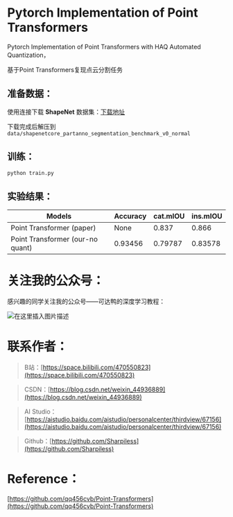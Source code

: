 # Pytorch Implementation of Point Transformers

Pytorch Implementation of Point Transformers with HAQ Automated Quantization，

基于Point Transformers复现点云分割任务

## 准备数据：
使用连接下载 **ShapeNet** 数据集：[下载地址](https://shapenet.cs.stanford.edu/media/shapenetcore_partanno_segmentation_benchmark_v0_normal.zip) 

下载完成后解压到 `data/shapenetcore_partanno_segmentation_benchmark_v0_normal`

## 训练：

```bash
python train.py
```

## 实验结果：


| Models                   | Accuracy | cat.mIOU | ins.mIOU |
| ------------------------ | -------------- | ------------ | ------------ |
| Point Transformer (paper)      |       None      |     0.837    |    0.866     |
| Point Transformer (our-no quant)  |       0.93456      |     0.79787    |    0.83578     |

# 关注我的公众号：

感兴趣的同学关注我的公众号——可达鸭的深度学习教程：

![在这里插入图片描述](https://img-blog.csdnimg.cn/20210127153004430.jpg?x-oss-process=image/watermark,type_ZmFuZ3poZW5naGVpdGk,shadow_10,text_aHR0cHM6Ly9ibG9nLmNzZG4ubmV0L3dlaXhpbl80NDkzNjg4OQ==,size_16,color_FFFFFF,t_70)


# 联系作者：

> B站：[https://space.bilibili.com/470550823](https://space.bilibili.com/470550823)

> CSDN：[https://blog.csdn.net/weixin_44936889](https://blog.csdn.net/weixin_44936889)

> AI Studio：[https://aistudio.baidu.com/aistudio/personalcenter/thirdview/67156](https://aistudio.baidu.com/aistudio/personalcenter/thirdview/67156)

> Github：[https://github.com/Sharpiless](https://github.com/Sharpiless)

# Reference：

[https://github.com/qq456cvb/Point-Transformers](https://github.com/qq456cvb/Point-Transformers)
